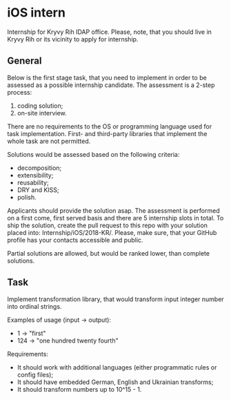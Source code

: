 # iOS intern

Internship for Kryvy Rih IDAP office. Please, note, that you should live in Kryvy Rih or its vicinity to apply for internship.

## General

Below is the first stage task, that you need to implement in order to be assessed as a possible internship candidate. The assessment is a 2-step process:

1. coding solution;
2. on-site interview.

There are no requirements to the OS or programming language used for task implementation. First- and third-party libraries that implement the whole task are not permitted.

Solutions would be assessed based on the following criteria:

* decomposition;
* extensibility;
* reusability;
* DRY and KISS;
* polish.

Applicants should provide the solution asap. The assessment is performed on a first come, first served basis and there are 5 internship slots in total. To ship the solution, create the pull request to this repo with your solution placed into: Internship/iOS/2018-KR/<Your Surname>. Please, make sure, that your GitHub profile has your contacts accessible and public.

Partial solutions are allowed, but would be ranked lower, than complete solutions.

## Task

Implement transformation library, that would transform input integer number into ordinal strings.

Examples of usage (input -> output):

* 1 -> "first"
* 124 -> "one hundred twenty fourth"

Requirements:

* It should work with additional languages (either programmatic rules or config files);
* It should have embedded German, English and Ukrainian transforms;
* It should transform numbers up to 10^15 - 1.
